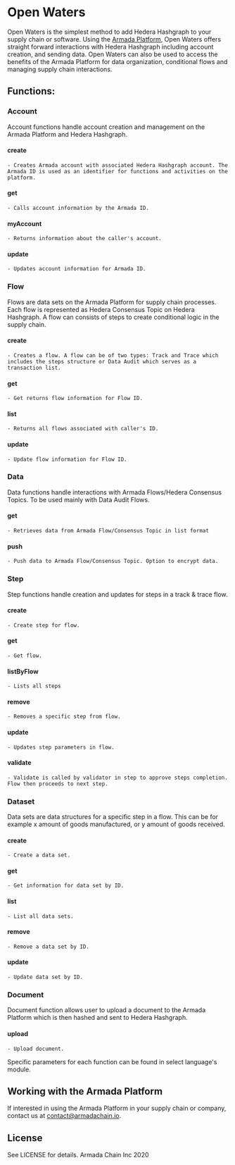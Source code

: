 # Open Waters

Open Waters is the simplest method to add Hedera Hashgraph to your supply chain or software. Using the [Armada Platform](https://armadachain.io), Open Waters offers straight forward interactions with Hedera Hashgraph including account creation, and sending data. Open Waters can also be used to access the benefits of the Armada Platform for data organization, conditional flows and managing supply chain interactions. 

## Functions:

### Account
Account functions handle account creation and management on the Armada Platform and Hedera Hashgraph. 
#### create
    - Creates Armada account with associated Hedera Hashgraph account. The Armada ID is used as an identifier for functions and activities on the platform.   
#### get
    - Calls account information by the Armada ID.
#### myAccount
    - Returns information about the caller's account.
#### update
    - Updates account information for Armada ID. 

### Flow
Flows are data sets on the Armada Platform for supply chain processes. Each flow is represented as Hedera Consensus Topic on Hedera Hashgraph. A flow can consists of steps to create conditional logic in the supply chain. 
#### create
    - Creates a flow. A flow can be of two types: Track and Trace which includes the steps structure or Data Audit which serves as a transaction list. 
#### get
    - Get returns flow information for Flow ID.
#### list
    - Returns all flows associated with caller's ID.
#### update
    - Update flow information for Flow ID.

### Data
Data functions handle interactions with Armada Flows/Hedera Consensus Topics. To be used mainly with Data Audit Flows. 
#### get
    - Retrieves data from Armada Flow/Consensus Topic in list format
#### push
    - Push data to Armada Flow/Consensus Topic. Option to encrypt data.

### Step
Step functions handle creation and updates for steps in a track & trace flow. 
#### create
    - Create step for flow.
#### get
    - Get flow. 
#### listByFlow
    - Lists all steps 
#### remove
    - Removes a specific step from flow.
#### update
    - Updates step parameters in flow. 
#### validate
    - Validate is called by validator in step to approve steps completion. Flow then proceeds to next step. 

### Dataset
Data sets are data structures for a specific step in a flow. This can be for example x amount of goods manufactured, or y amount of goods received. 
#### create
    - Create a data set.
#### get
    - Get information for data set by ID. 
#### list
    - List all data sets. 
#### remove
    - Remove a data set by ID.
#### update
    - Update data set by ID.

### Document
Document function allows user to upload a document to the Armada Platform which is then hashed and sent to Hedera Hashgraph.
#### upload
    - Upload document. 


Specific parameters for each function can be found in select language's module. 

## Working with the Armada Platform

If interested in using the Armada Platform in your supply chain or company, contact us at contact@armadachain.io.

## License

See LICENSE for details. Armada Chain Inc 2020



